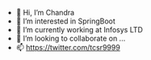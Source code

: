 - 👋 Hi, I’m Chandra
- 👀 I’m interested in SpringBoot
- 🌱 I’m currently working at Infosys LTD
- 💞️ I’m looking to collaborate on ...
- 📫 https://twitter.com/tcsr9999

